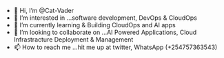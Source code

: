- 👋 Hi, I’m @Cat-Vader
- 👀 I’m interested in ...software development, DevOps & CloudOps
- 🌱 I’m currently learning & Building CloudOps and AI apps
- 💞️ I’m looking to collaborate on ...AI  Powered Applications, Cloud Infrastracture Deployment & Management
- 📫 How to reach me ...hit me up at twitter, WhatsApp (+254757363543)

<!---
Cat-Vader/Cat-Vader is a ✨ special ✨ repository because its `README.md` (this file) appears on your GitHub profile.
You can click the Preview link to take a look at your changes.
--->
